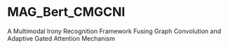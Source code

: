 # MAG_Bert_CMGCNI
A Multimodal Irony Recognition Framework Fusing Graph Convolution and Adaptive Gated Attention Mechanism
